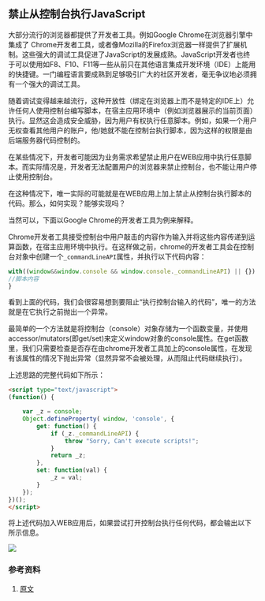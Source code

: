 禁止从控制台执行JavaScript
---
大部分流行的浏览器都提供了开发者工具。例如Google Chrome在浏览器引擎中集成了
Chrome开发者工具，或者像Mozilla的Firefox浏览器一样提供了扩展机制。这些强大的调试工具促进了JavaScript的发展成熟。JavaScript开发者也终于可以使用如F8、F10、F11等一些从前只在其他语言集成开发环境（IDE）上能用的快捷键。一门编程语言要成熟到足够吸引广大的社区开发者，毫无争议地必须拥有一个强大的调试工具。

随着调试变得越来越流行，这种开放性（绑定在浏览器上而不是特定的IDE上）允许任何人使用控制台编写脚本，在宿主应用环境中（例如浏览器展示的当前页面）执行。显然这会造成安全威胁，因为用户有权执行任意脚本。例如，如果一个用户无权查看其他用户的账户，他/她就不能在控制台执行脚本，因为这样的权限是由后端服务器代码控制的。

在某些情况下，开发者可能因为业务需求希望禁止用户在WEB应用中执行任意脚本。而实际情况是，开发者无法配置用户的浏览器来禁止控制台，也不能让用户停止使用控制台。

在这种情况下，唯一实际的可能就是在WEB应用上加上禁止从控制台执行脚本的代码。那么，如何实现？能够实现吗？

当然可以，下面以Google Chrome的开发者工具为例来解释。

Chrome开发者工具接受控制台中用户敲击的内容作为输入并将这些内容传递到运算函数，在宿主应用环境中执行。在这样做之前，chrome的开发者工具会在控制台对象中创建一个`_commandLineAPI`属性，并执行以下代码内容：

```javascript
with((window&&window.console && window.console._commandLineAPI) || {}) {
//脚本内容
}
```

看到上面的代码，我们会很容易想到要阻止“执行控制台输入的代码”，唯一的方法就是在它执行之前抛出一个异常。

最简单的一个方法就是将控制台（console）对象存储为一个函数变量，并使用accessor/mutators(即get/set)来定义window对象的console属性。在get函数里，我们只需要检查是否存在由chrome开发者工具加上的console属性，在发现有该属性的情况下抛出异常（显然异常不会被处理，从而阻止代码继续执行）。

上述思路的完整代码如下所示：

```HTML
<script type="text/javascript">
(function() {

    var _z = console;
    Object.defineProperty( window, 'console', {
        get: function() {
            if (_z._commandLineAPI) {
                throw "Sorry, Can't execute scripts!";
            }
            return _z;
        },
        set: function(val) {
            _z = val;
        }
    });
})();
</script>
```

将上述代码加入WEB应用后，如果尝试打开控制台执行任何代码，都会输出以下所示信息。

![](http://kspace.in/blog/wp-content/uploads/2013/02/ChromeTools.png)

### 参考资料
1.  [原文](http://kspace.in/blog/2013/02/22/disable-javascript-execution-from-console/)
